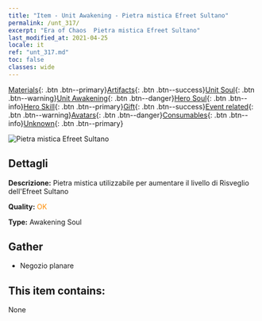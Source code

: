 ```yaml
---
title: "Item - Unit Awakening - Pietra mistica Efreet Sultano"
permalink: /unt_317/
excerpt: "Era of Chaos  Pietra mistica Efreet Sultano"
last_modified_at: 2021-04-25
locale: it
ref: "unt_317.md"
toc: false
classes: wide
---
```

 [Materials](/ItemsIT/){: .btn .btn--primary}[Artifacts](/ItemsIT/Artifacts/){: .btn .btn--success}[Unit Soul](/ItemsIT/UnitSoul/){: .btn .btn--warning}[Unit Awakening](/ItemsIT/UnitAwakening/){: .btn .btn--danger}[Hero Soul](/ItemsIT/HeroSoul/){: .btn .btn--info}[Hero Skill](/ItemsIT/HeroSkill/){: .btn .btn--primary}[Gift](/ItemsIT/Gift/){: .btn .btn--success}[Event related](/ItemsIT/Events/){: .btn .btn--warning}[Avatars](/ItemsIT/Avatars/){: .btn .btn--danger}[Consumables](/ItemsIT/Consumables/){: .btn .btn--info}[Unknown](/ItemsIT/Unknown/){: .btn .btn--primary}

 ![Pietra mistica Efreet Sultano](/images/u/tia_liehuojingling.jpg)

## Dettagli
 **Descrizione:** Pietra mistica utilizzabile per aumentare il livello di Risveglio dell'Efreet Sultano

 **Quality:** <span style="color: #FF8C00">OK</span>

 **Type:** Awakening Soul

## Gather

*    Negozio planare 

## This item contains:

  None

